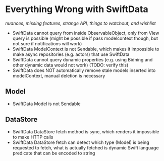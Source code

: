 # Everything Wrong with SwiftData

_nuances, missing features, strange API, things to watchout, and wishlist_

- SwiftData cannot query from inside ObservableObject, only from View query is possible (might be possible if pass modelcontext though, but not sure if notifications will work)
- SwiftData ModelContext is not Sendable, which makes it impossible to make async repositories (e.g. actors) that use SwiftData
- SwiftData cannot query dynamic properties (e.g. using Bidning and other dynamic data would not work) (TODO: verify this)
- SwiftData does NOT automatically remove stale models inserted into modelContext, manual deletion is necessary

## Model

- SwiftData Model is not Sendable

## DataStore

- SwiftData DataStore fetch method is sync, which renders it impossible to make HTTP calls
- SwiftData DataStore fetch can detect which type (Model) is being requested to fetch, what is actually fetched is dynamic Swift language predicate that can be encoded to string
